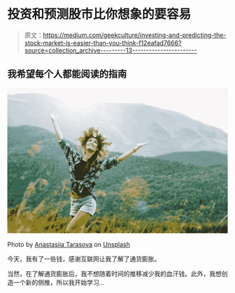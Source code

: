 # 投资和预测股市比你想象的要容易

> 原文：<https://medium.com/geekculture/investing-and-predicting-the-stock-market-is-easier-than-you-think-f12eafad7666?source=collection_archive---------13----------------------->

## 我希望每个人都能阅读的指南

![](img/47248c6b9eefc9d4aed7b57007fe6026.png)

Photo by [Anastasiia Tarasova](https://unsplash.com/@tarasovaanastasiia?utm_source=medium&utm_medium=referral) on [Unsplash](https://unsplash.com?utm_source=medium&utm_medium=referral)

今天，我有了一些钱，感谢互联网让我了解了通货膨胀。

当然，在了解通货膨胀后，我不想随着时间的推移减少我的血汗钱。此外，我想创造一个新的侧推，所以我开始学习…